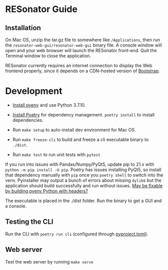 # RESonator Guide

## Installation

On Mac OS, unzip the tar.gz file to somewhere like `/Applications`, then run the `resonator-web-gui/resonator-web-gui` binary file. A console window will open and your web browser will launch the RESonator front-end. Quit the Terminal window to close the application.

RESonator currently requires an internet connection to display the Web frontend properly, since it depends on a CDN-hosted version of <a href="https://getbootstrap.com">Bootstrap</a>.

# Development

- [Install pyenv](https://github.com/pyenv/pyenv) and use Python 3.7.10.

- [Install Poetry](https://python-poetry.org/docs/basic-usage/#project-setup) for
  dependency management. `poetry install` to install dependencies.

- Run `make setup` to auto-install dev environment for Mac OS.

- Run `make freeze-cli` to build and freeze a cli executable binary to `./dist`.

- Run `make test` to run unit tests with `pytest`

If you run into issues with Pandas/Numpy/PyQt5, update pip to 21.x with `python -m pip install -U pip`. Poetry has issues installing PyQt5, so install that dependency manually with `pip` once you `poetry shell` to switch into the venv. Pyinstaller may output a bunch of errors about missing `dylib`s but the application should build successfully and run without issues. [May be fixable by building pyenv Python with headers?](https://github.com/pyenv/pyenv/issues/397)

The executable is placed in the ./dist folder. Run the binary to get a GUI and a console.

## Testing the CLI

Run the CLI with `poetry run cli` (configured through [pyproject.toml](https://dev.to/bowmanjd/build-a-command-line-interface-with-python-poetry-and-click-1f5k)).

## Web server

Test the web server by running `make serve`
